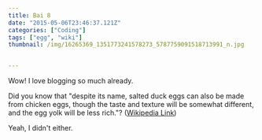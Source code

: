 ```yaml
---
title: Bai 8
date: "2015-05-06T23:46:37.121Z"
categories: ["Coding"]
tags: ["egg", "wiki"]
thumbnail: /img/16265369_1351773241578273_5787759091518713991_n.jpg


---
```


Wow! I love blogging so much already.

Did you know that "despite its name, salted duck eggs can also be made from
chicken eggs, though the taste and texture will be somewhat different, and the
egg yolk will be less rich."?
([Wikipedia Link](http://en.wikipedia.org/wiki/Salted_duck_egg))

Yeah, I didn't either.
